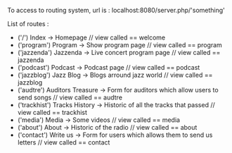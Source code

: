 To access to routing system, url is : localhost:8080/server.php/'something'

List of routes :

- ('/') Index -> Homepage // view called == welcome
- ('program') Program -> Show program page // view called == program
- ('jazzenda') Jazzenda -> Live concert program page // view called == jazzenda
- ('podcast') Podcast -> Podcast page // view called == podcast
- ('jazzblog') Jazz Blog -> Blogs arround jazz world // view called == jazzblog
- ('audtre') Auditors Treasure -> Form for auditors which allow users to send songs // view called == audtre
- ('trackhist') Tracks History -> Historic of all the tracks that passed // view called == trackhist
- ('media') Media -> Some videos // view called == media
- ('about') About -> Historic of the radio // view called == about
- ('contact') Write us -> Form for users which allows them to send us letters // view called == contact
